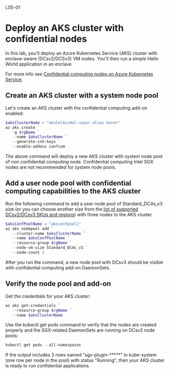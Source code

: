 L05-01

# Deploy an AKS cluster with confidential nodes

In this lab, you'll deploy an Azure Kubernetes Service (AKS) cluster with enclave-aware (DCsv2/DCSv3) VM nodes. You'll then run a simple Hello World application in an enclave. 

For more info see [Confidential computing nodes on Azure Kubernetes Service](https://docs.microsoft.com/en-us/azure/confidential-computing/confidential-nodes-aks-overview).

## Create an AKS cluster with a system node pool

Let's create an AKS cluster with the confidential computing add-on enabled:

```powershell
$aksClusterName = "aksCelAccHol-<your alias here>"
az aks create `
   -g $rgName `
   --name $aksClusterName `
   --generate-ssh-keys `
   --enable-addons confcom
```

The above command will deploy a new AKS cluster with system node pool of non confidential computing node. Confidential computing Intel SGX nodes are not recommended for system node pools.

## Add a user node pool with confidential computing capabilities to the AKS cluster

Run the following command to add a user node pool of Standard_DC4s_v3 size (or you can choose another size from the [list of supported DCsv2/DCsv3 SKUs and regions](https://docs.microsoft.com/en-us/azure/virtual-machines/dcv3-series)) with three nodes to the AKS cluster.

```powershell
$aksConfPoolName = "aksconfpool1"
az aks nodepool add `
   --cluster-name $aksClusterName `
   --name $aksConfPoolName `
   --resource-group $rgName `
   --node-vm-size Standard_DC4s_v3 `
   --node-count 3
```

After you run the command, a new node pool with DCsv3 should be visible with confidential computing add-on DaemonSets.

## Verify the node pool and add-on

Get the credentials for your AKS cluster:

```powershell
az aks get-credentials `
   --resource-group $rgName `
   --name $aksClusterName
```

Use the kubectl get pods command to verify that the nodes are created properly and the SGX-related DaemonSets are running on DCsv2 node pools:

```powershell
kubectl get pods --all-namespaces
```

If the output includes 3 rows named "sgx-plugin-*****" in kube-system (one row per node in the pool) with status "Running", then your AKS cluster is ready to run confidential applications.